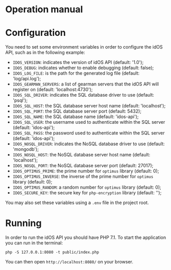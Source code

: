 Operation manual
=================

# Configuration

You need to set some environment variables in order to configure the idOS API, such as in the following example:

* `IDOS_VERSION`: indicates the version of idOS API (default: '1.0');
* `IDOS_DEBUG`: indicates whether to enable debugging (default: false);
* `IDOS_LOG_FILE`: is the path for the generated log file (default: 'log/api.log');
* `IDOS_GEARMAN_SERVERS`: a list of gearman servers that the idOS API will register on (default: 'localhost:4730');
* `IDOS_SQL_DRIVER`: indicates the SQL database driver to use (default: 'psql');
* `IDOS_SQL_HOST`: the SQL database server host name (default: 'localhost');
* `IDOS_SQL_PORT`: the SQL database server port (default: 5432);
* `IDOS_SQL_NAME`: the SQL database name (default: 'idos-api');
* `IDOS_SQL_USER`: the username used to authenticate within the SQL server (default: 'idos-api');
* `IDOS_SQL_PASS`: the password used to authenticate within the SQL server (default: 'idos-api');
* `IDOS_NOSQL_DRIVER`: indicates the NoSQL database driver to use (default: 'mongodb');
* `IDOS_NOSQL_HOST`: the NoSQL database server host name (default: 'localhost');
* `IDOS_NOSQL_PORT`: the NoSQL database server port (default: 27017);
* `IDOS_OPTIMUS_PRIME`: the prime number for `optimus` library (default: 0);
* `IDOS_OPTIMUS_INVERSE`: the inverse of the prime number for `optimus` library (default: 0);
* `IDOS_OPTIMUS_RANDOM`: a random number for `optimus` library (default: 0);
* `IDOS_SECURE_KEY`: the secure key for `php-encryption` library (default: '');

You may also set these variables using a `.env` file in the project root.

# Running

In order to run the idOS API you should have PHP 7.1. To start the application you can run in the terminal:

```
php -S 127.0.0.1:8080 -t public/index.php
```

You can then open `http://localhost:8080/` on your browser.
